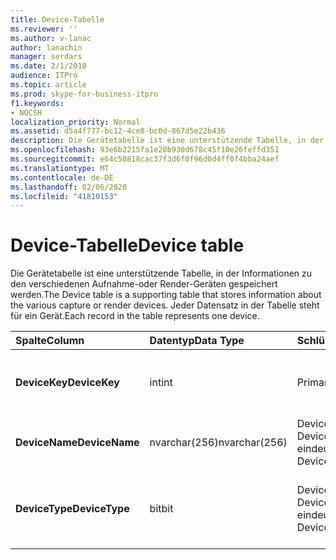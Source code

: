 ```yaml
---
title: Device-Tabelle
ms.reviewer: ''
ms.author: v-lanac
author: lanachin
manager: serdars
ms.date: 2/1/2018
audience: ITPro
ms.topic: article
ms.prod: skype-for-business-itpro
f1.keywords:
- NOCSH
localization_priority: Normal
ms.assetid: d5a4f777-bc12-4ce8-bc0d-867d5e22b436
description: Die Gerätetabelle ist eine unterstützende Tabelle, in der Informationen zu den verschiedenen Aufnahme-oder Render-Geräten gespeichert werden. Jeder Datensatz in der Tabelle steht für ein Gerät.
ms.openlocfilehash: 93e6b2215fa1e20b930d678c45f10e26feffd351
ms.sourcegitcommit: e64c50818cac37f3d6f0f96d0d4ff0f4bba24aef
ms.translationtype: MT
ms.contentlocale: de-DE
ms.lasthandoff: 02/06/2020
ms.locfileid: "41810153"
---
```

# <a name="device-table"></a><span data-ttu-id="25f80-104">Device-Tabelle</span><span class="sxs-lookup"><span data-stu-id="25f80-104">Device table</span></span>
 
<span data-ttu-id="25f80-105">Die Gerätetabelle ist eine unterstützende Tabelle, in der Informationen zu den verschiedenen Aufnahme-oder Render-Geräten gespeichert werden.</span><span class="sxs-lookup"><span data-stu-id="25f80-105">The Device table is a supporting table that stores information about the various capture or render devices.</span></span> <span data-ttu-id="25f80-106">Jeder Datensatz in der Tabelle steht für ein Gerät.</span><span class="sxs-lookup"><span data-stu-id="25f80-106">Each record in the table represents one device.</span></span>
  
|<span data-ttu-id="25f80-107">**Spalte**</span><span class="sxs-lookup"><span data-stu-id="25f80-107">**Column**</span></span>|<span data-ttu-id="25f80-108">**Datentyp**</span><span class="sxs-lookup"><span data-stu-id="25f80-108">**Data Type**</span></span>|<span data-ttu-id="25f80-109">**Schlüssel/Index**</span><span class="sxs-lookup"><span data-stu-id="25f80-109">**Key/Index**</span></span>|<span data-ttu-id="25f80-110">**Details**</span><span class="sxs-lookup"><span data-stu-id="25f80-110">**Details**</span></span>|
|:-----|:-----|:-----|:-----|
|<span data-ttu-id="25f80-111">**DeviceKey**</span><span class="sxs-lookup"><span data-stu-id="25f80-111">**DeviceKey**</span></span> <br/> |<span data-ttu-id="25f80-112">int</span><span class="sxs-lookup"><span data-stu-id="25f80-112">int</span></span>  <br/> |<span data-ttu-id="25f80-113">Primary</span><span class="sxs-lookup"><span data-stu-id="25f80-113">Primary</span></span>  <br/> |<span data-ttu-id="25f80-114">Eindeutige Nummer, die dieses Gerät kennzeichnet.</span><span class="sxs-lookup"><span data-stu-id="25f80-114">Unique number identifying this device.</span></span>  <br/> |
|<span data-ttu-id="25f80-115">**DeviceName**</span><span class="sxs-lookup"><span data-stu-id="25f80-115">**DeviceName**</span></span> <br/> |<span data-ttu-id="25f80-116">nvarchar(256)</span><span class="sxs-lookup"><span data-stu-id="25f80-116">nvarchar(256)</span></span>  <br/> |<span data-ttu-id="25f80-117">DeviceName + DeviceType ist eindeutig</span><span class="sxs-lookup"><span data-stu-id="25f80-117">DeviceName + DeviceType is unique</span></span>  <br/> |<span data-ttu-id="25f80-118">Gerätename.</span><span class="sxs-lookup"><span data-stu-id="25f80-118">Device name.</span></span>  <br/> |
|<span data-ttu-id="25f80-119">**DeviceType**</span><span class="sxs-lookup"><span data-stu-id="25f80-119">**DeviceType**</span></span> <br/> |<span data-ttu-id="25f80-120">bit</span><span class="sxs-lookup"><span data-stu-id="25f80-120">bit</span></span>  <br/> |<span data-ttu-id="25f80-121">DeviceName + DeviceType ist eindeutig</span><span class="sxs-lookup"><span data-stu-id="25f80-121">DeviceName + DeviceType is unique</span></span>  <br/> |<span data-ttu-id="25f80-122">Gerätetyp.</span><span class="sxs-lookup"><span data-stu-id="25f80-122">Device type.</span></span> <span data-ttu-id="25f80-123">1 ist ein Aufnahmegerät, 0 ist ein Render-Gerät.</span><span class="sxs-lookup"><span data-stu-id="25f80-123">1 is a capture device, 0 is a render device.</span></span>  <br/> |
   


